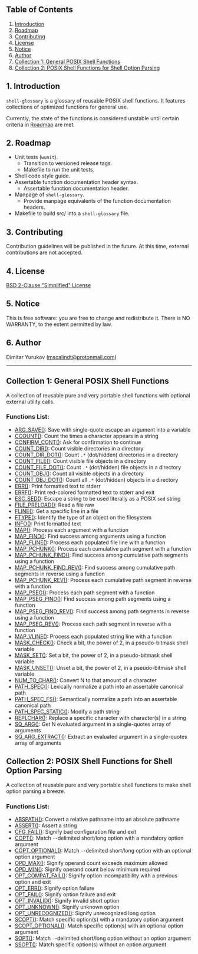 ## Table of Contents

1. [Introduction](#1-introduction)
2. [Roadmap](#2-roadmap)
3. [Contributing](#3-contributing)
4. [License](#4-license)
5. [Notice](#5-notice)
6. [Author](#6-author)
7. [Collection 1: General POSIX Shell Functions](#collection-1-general-posix-shell-functions)
8. [Collection 2: POSIX Shell Functions for Shell Option Parsing](#collection-2-posix-shell-functions-for-shell-option-parsing)

## 1. Introduction

`shell-glossary` is a glossary of reusable POSIX shell functions. It features
collections of optimized functions for general use.

Currently, the state of the functions is considered unstable until certain
criteria in [Roadmap](#2-roadmap) are met.

## 2. Roadmap

* Unit tests (`wunit`).
  * Transition to versioned release tags.
  * Makefile to run the unit tests.
* Shell code style guide.
* Assertable function documentation header syntax.
  * Assertable function documentation header.
* Manpage of `shell-glossary`.
  * Provide manpage equivalents of the function documentation headers.
* Makefile to build src/ into a `shell-glossary` file.

## 3. Contributing

Contribution guidelines will be published in the future. At this time, external
contributions are not accepted.

## 4. License

[BSD 2-Clause "Simplified" License](LICENSE)

## 5. Notice

This is free software: you are free to change and redistribute it. There is NO
WARRANTY, to the extent permitted by law.

## 6. Author

Dimitar Yurukov (mscalindt@protonmail.com)

---

## Collection 1: General POSIX Shell Functions

A collection of reusable pure and very portable shell functions with optional
external utility calls.

### Functions List:

- [ARG_SAVE()](https://github.com/mscalindt/shell-glossary/blob/main/src/arg_save): Save with single-quote escape an argument into a variable
- [CCOUNT()](https://github.com/mscalindt/shell-glossary/blob/main/src/ccount): Count the times a character appears in a string
- [CONFIRM_CONT()](https://github.com/mscalindt/shell-glossary/blob/main/src/confirm_cont): Ask for confirmation to continue
- [COUNT_DIR()](https://github.com/mscalindt/shell-glossary/blob/main/src/count_dir): Count visible directories in a directory
- [COUNT_DIR_DOT()](https://github.com/mscalindt/shell-glossary/blob/main/src/count_dir_dot): Count `.*` (dot/hidden) directories in a directory
- [COUNT_FILE()](https://github.com/mscalindt/shell-glossary/blob/main/src/count_file): Count visible file objects in a directory
- [COUNT_FILE_DOT()](https://github.com/mscalindt/shell-glossary/blob/main/src/count_file_dot): Count `.*` (dot/hidden) file objects in a directory
- [COUNT_OBJ()](https://github.com/mscalindt/shell-glossary/blob/main/src/count_obj): Count all visible objects in a directory
- [COUNT_OBJ_DOT()](https://github.com/mscalindt/shell-glossary/blob/main/src/count_obj_dot): Count all `.*` (dot/hidden) objects in a directory
- [ERR()](https://github.com/mscalindt/shell-glossary/blob/main/src/err): Print formatted text to stderr
- [ERRF()](https://github.com/mscalindt/shell-glossary/blob/main/src/errF): Print red-colored formatted text to stderr and exit
- [ESC_SED()](https://github.com/mscalindt/shell-glossary/blob/main/src/esc_sed): Escape a string to be used literally as a POSIX `sed` string
- [FILE_PRELOAD()](https://github.com/mscalindt/shell-glossary/blob/main/src/file_preload): Read a file raw
- [FLINE()](https://github.com/mscalindt/shell-glossary/blob/main/src/fline): Get a specific line in a file
- [FTYPE()](https://github.com/mscalindt/shell-glossary/blob/main/src/ftype): Identify the type of an object on the filesystem
- [INFO()](https://github.com/mscalindt/shell-glossary/blob/main/src/info): Print formatted text
- [MAP()](https://github.com/mscalindt/shell-glossary/blob/main/src/map): Process each argument with a function
- [MAP_FIND()](https://github.com/mscalindt/shell-glossary/blob/main/src/map_find): Find success among arguments using a function
- [MAP_FLINE()](https://github.com/mscalindt/shell-glossary/blob/main/src/map_fline): Process each populated file line with a function
- [MAP_PCHUNK()](https://github.com/mscalindt/shell-glossary/blob/main/src/map_pchunk): Process each cumulative path segment with a function
- [MAP_PCHUNK_FIND()](https://github.com/mscalindt/shell-glossary/blob/main/src/map_pchunk_find): Find success among cumulative path segments using a function
- [MAP_PCHUNK_FIND_REV()](https://github.com/mscalindt/shell-glossary/blob/main/src/map_pchunk_find_rev): Find success among cumulative path segments in reverse using a function
- [MAP_PCHUNK_REV()](https://github.com/mscalindt/shell-glossary/blob/main/src/map_pchunk_rev): Process each cumulative path segment in reverse with a function
- [MAP_PSEG()](https://github.com/mscalindt/shell-glossary/blob/main/src/map_pseg): Process each path segment with a function
- [MAP_PSEG_FIND()](https://github.com/mscalindt/shell-glossary/blob/main/src/map_pseg_find): Find success among path segments using a function
- [MAP_PSEG_FIND_REV()](https://github.com/mscalindt/shell-glossary/blob/main/src/map_pseg_find_rev): Find success among path segments in reverse using a function
- [MAP_PSEG_REV()](https://github.com/mscalindt/shell-glossary/blob/main/src/map_pseg_rev): Process each path segment in reverse with a function
- [MAP_VLINE()](https://github.com/mscalindt/shell-glossary/blob/main/src/map_vline): Process each populated string line with a function
- [MASK_CHECK()](https://github.com/mscalindt/shell-glossary/blob/main/src/mask_check): Check a bit, the power of 2, in a pseudo-bitmask shell variable
- [MASK_SET()](https://github.com/mscalindt/shell-glossary/blob/main/src/mask_set): Set a bit, the power of 2, in a pseudo-bitmask shell variable
- [MASK_UNSET()](https://github.com/mscalindt/shell-glossary/blob/main/src/mask_unset): Unset a bit, the power of 2, in a pseudo-bitmask shell variable
- [NUM_TO_CHAR()](https://github.com/mscalindt/shell-glossary/blob/main/src/num_to_char): Convert N to that amount of a character
- [PATH_SPEC()](https://github.com/mscalindt/shell-glossary/blob/main/src/path_spec): Lexically normalize a path into an assertable canonical path
- [PATH_SPEC_FS()](https://github.com/mscalindt/shell-glossary/blob/main/src/path_spec_fs): Semantically normalize a path into an assertable canonical path
- [PATH_SPEC_STATIC()](https://github.com/mscalindt/shell-glossary/blob/main/src/path_spec_static): Modify a path string
- [REPLCHAR()](https://github.com/mscalindt/shell-glossary/blob/main/src/replchar): Replace a specific character with character(s) in a string
- [SQ_ARG()](https://github.com/mscalindt/shell-glossary/blob/main/src/sq_arg): Get N evaluated argument in a single-quotes array of arguments
- [SQ_ARG_EXTRACT()](https://github.com/mscalindt/shell-glossary/blob/main/src/sq_arg_extract): Extract an evaluated argument in a single-quotes array of arguments

## Collection 2: POSIX Shell Functions for Shell Option Parsing

A collection of reusable pure and very portable shell functions to make shell
option parsing a breeze.

### Functions List:

- [ABSPATH()](https://github.com/mscalindt/shell-glossary/blob/main/src/abspath): Convert a relative pathname into an absolute pathname
- [ASSERT()](https://github.com/mscalindt/shell-glossary/blob/main/src/assert): Assert a string
- [CFG_FAIL()](https://github.com/mscalindt/shell-glossary/blob/main/src/cfg_fail): Signify bad configuration file and exit
- [COPT()](https://github.com/mscalindt/shell-glossary/blob/main/src/copt): Match `-`-delimited short/long option with a mandatory option argument
- [COPT_OPTIONAL()](https://github.com/mscalindt/shell-glossary/blob/main/src/copt_optional): Match `-`-delimited short/long option with an optional option argument
- [OPD_MAX()](https://github.com/mscalindt/shell-glossary/blob/main/src/opd_max): Signify operand count exceeds maximum allowed
- [OPD_MIN()](https://github.com/mscalindt/shell-glossary/blob/main/src/opd_min): Signify operand count below minimum required
- [OPT_COMPAT_FAIL()](https://github.com/mscalindt/shell-glossary/blob/main/src/opt_compat_fail): Signify option incompatibility with a previous option and exit
- [OPT_ERR()](https://github.com/mscalindt/shell-glossary/blob/main/src/opt_err): Signify option failure
- [OPT_FAIL()](https://github.com/mscalindt/shell-glossary/blob/main/src/opt_fail): Signify option failure and exit
- [OPT_INVALID()](https://github.com/mscalindt/shell-glossary/blob/main/src/opt_invalid): Signify invalid short option
- [OPT_UNKNOWN()](https://github.com/mscalindt/shell-glossary/blob/main/src/opt_unknown): Signify unknown option
- [OPT_UNRECOGNIZED()](https://github.com/mscalindt/shell-glossary/blob/main/src/opt_unrecognized): Signify unrecognized long option
- [SCOPT()](https://github.com/mscalindt/shell-glossary/blob/main/src/scopt): Match specific option(s) with a mandatory option argument
- [SCOPT_OPTIONAL()](https://github.com/mscalindt/shell-glossary/blob/main/src/scopt_optional): Match specific option(s) with an optional option argument
- [SOPT()](https://github.com/mscalindt/shell-glossary/blob/main/src/sopt): Match `-`-delimited short/long option without an option argument
- [SSOPT()](https://github.com/mscalindt/shell-glossary/blob/main/src/ssopt): Match specific option(s) without an option argument
